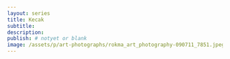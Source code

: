 ```yaml
---
layout: series
title: Kecak
subtitle:
description:
publish: # notyet or blank
image: /assets/p/art-photographs/rokma_art_photography-090711_7851.jpeg
---
```

